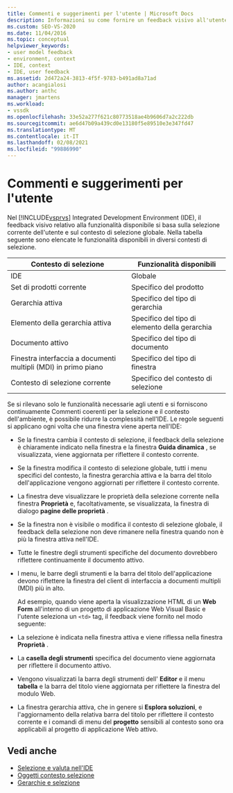```yaml
---
title: Commenti e suggerimenti per l'utente | Microsoft Docs
description: Informazioni su come fornire un feedback visivo all'utente sulle funzionalità disponibili in Visual Studio Integrated Development Environment (IDE).
ms.custom: SEO-VS-2020
ms.date: 11/04/2016
ms.topic: conceptual
helpviewer_keywords:
- user model feedback
- environment, context
- IDE, context
- IDE, user feedback
ms.assetid: 2d472a24-3813-4f5f-9783-b491ad8a71ad
author: acangialosi
ms.author: anthc
manager: jmartens
ms.workload:
- vssdk
ms.openlocfilehash: 33e52a277f621c80773518ae4b9606d7a2c222db
ms.sourcegitcommit: ae6d47b09a439cd0e13180f5e89510e3e347fd47
ms.translationtype: MT
ms.contentlocale: it-IT
ms.lasthandoff: 02/08/2021
ms.locfileid: "99886990"
---
```

# <a name="feedback-to-the-user"></a>Commenti e suggerimenti per l'utente
Nel [!INCLUDE[vsprvs](../../code-quality/includes/vsprvs_md.md)] Integrated Development Environment (IDE), il feedback visivo relativo alla funzionalità disponibile si basa sulla selezione corrente dell'utente e sul contesto di selezione globale. Nella tabella seguente sono elencate le funzionalità disponibili in diversi contesti di selezione.

|Contesto di selezione|Funzionalità disponibili|
|-----------------------|-----------------------------|
|IDE|Globale|
|Set di prodotti corrente|Specifico del prodotto|
|Gerarchia attiva|Specifico del tipo di gerarchia|
|Elemento della gerarchia attiva|Specifico del tipo di elemento della gerarchia|
|Documento attivo|Specifico del tipo di documento|
|Finestra interfaccia a documenti multipli (MDI) in primo piano|Specifico del tipo di finestra|
|Contesto di selezione corrente|Specifico del contesto di selezione|

 Se si rilevano solo le funzionalità necessarie agli utenti e si forniscono continuamente Commenti coerenti per la selezione e il contesto dell'ambiente, è possibile ridurre la complessità nell'IDE. Le regole seguenti si applicano ogni volta che una finestra viene aperta nell'IDE:

- Se la finestra cambia il contesto di selezione, il feedback della selezione è chiaramente indicato nella finestra e la finestra **Guida dinamica** , se visualizzata, viene aggiornata per riflettere il contesto corrente.

- Se la finestra modifica il contesto di selezione globale, tutti i menu specifici del contesto, la finestra gerarchia attiva e la barra del titolo dell'applicazione vengono aggiornati per riflettere il contesto corrente.

- La finestra deve visualizzare le proprietà della selezione corrente nella finestra **Proprietà** e, facoltativamente, se visualizzata, la finestra di dialogo **pagine delle proprietà** .

- Se la finestra non è visibile o modifica il contesto di selezione globale, il feedback della selezione non deve rimanere nella finestra quando non è più la finestra attiva nell'IDE.

- Tutte le finestre degli strumenti specifiche del documento dovrebbero riflettere continuamente il documento attivo.

- I menu, le barre degli strumenti e la barra del titolo dell'applicazione devono riflettere la finestra del client di interfaccia a documenti multipli (MDI) più in alto.

  Ad esempio, quando viene aperta la visualizzazione HTML di un **Web Form** all'interno di un progetto di applicazione Web Visual Basic e l'utente seleziona un `<td>` tag, il feedback viene fornito nel modo seguente:

- La selezione è indicata nella finestra attiva e viene riflessa nella finestra **Proprietà** .

- La **casella degli strumenti** specifica del documento viene aggiornata per riflettere il documento attivo.

- Vengono visualizzati la barra degli strumenti dell' **Editor** e il menu **tabella** e la barra del titolo viene aggiornata per riflettere la finestra del modulo Web.

- La finestra gerarchia attiva, che in genere si **Esplora soluzioni**, e l'aggiornamento della relativa barra del titolo per riflettere il contesto corrente e i comandi di menu del **progetto** sensibili al contesto sono ora applicabili al progetto di applicazione Web attivo.

## <a name="see-also"></a>Vedi anche
- [Selezione e valuta nell'IDE](../../extensibility/internals/selection-and-currency-in-the-ide.md)
- [Oggetti contesto selezione](../../extensibility/internals/selection-context-objects.md)
- [Gerarchie e selezione](../../extensibility/internals/hierarchies-and-selection.md)
